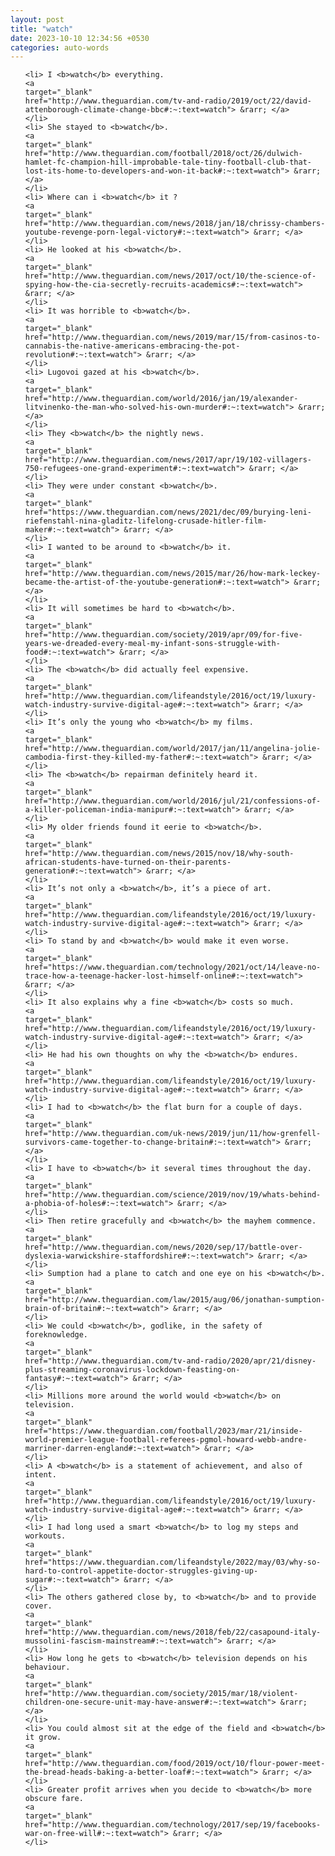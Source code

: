 ```yaml
---
layout: post
title: "watch"
date: 2023-10-10 12:34:56 +0530
categories: auto-words
---
```

<ol>

    <li> I <b>watch</b> everything.
    <a 
    target="_blank" 
    href="http://www.theguardian.com/tv-and-radio/2019/oct/22/david-attenborough-climate-change-bbc#:~:text=watch"> &rarr; </a>
    </li>
    <li> She stayed to <b>watch</b>.
    <a 
    target="_blank" 
    href="http://www.theguardian.com/football/2018/oct/26/dulwich-hamlet-fc-champion-hill-improbable-tale-tiny-football-club-that-lost-its-home-to-developers-and-won-it-back#:~:text=watch"> &rarr; </a>
    </li>
    <li> Where can i <b>watch</b> it ?
    <a 
    target="_blank" 
    href="http://www.theguardian.com/news/2018/jan/18/chrissy-chambers-youtube-revenge-porn-legal-victory#:~:text=watch"> &rarr; </a>
    </li>
    <li> He looked at his <b>watch</b>.
    <a 
    target="_blank" 
    href="http://www.theguardian.com/news/2017/oct/10/the-science-of-spying-how-the-cia-secretly-recruits-academics#:~:text=watch"> &rarr; </a>
    </li>
    <li> It was horrible to <b>watch</b>.
    <a 
    target="_blank" 
    href="http://www.theguardian.com/news/2019/mar/15/from-casinos-to-cannabis-the-native-americans-embracing-the-pot-revolution#:~:text=watch"> &rarr; </a>
    </li>
    <li> Lugovoi gazed at his <b>watch</b>.
    <a 
    target="_blank" 
    href="http://www.theguardian.com/world/2016/jan/19/alexander-litvinenko-the-man-who-solved-his-own-murder#:~:text=watch"> &rarr; </a>
    </li>
    <li> They <b>watch</b> the nightly news.
    <a 
    target="_blank" 
    href="http://www.theguardian.com/news/2017/apr/19/102-villagers-750-refugees-one-grand-experiment#:~:text=watch"> &rarr; </a>
    </li>
    <li> They were under constant <b>watch</b>.
    <a 
    target="_blank" 
    href="https://www.theguardian.com/news/2021/dec/09/burying-leni-riefenstahl-nina-gladitz-lifelong-crusade-hitler-film-maker#:~:text=watch"> &rarr; </a>
    </li>
    <li> I wanted to be around to <b>watch</b> it.
    <a 
    target="_blank" 
    href="http://www.theguardian.com/news/2015/mar/26/how-mark-leckey-became-the-artist-of-the-youtube-generation#:~:text=watch"> &rarr; </a>
    </li>
    <li> It will sometimes be hard to <b>watch</b>.
    <a 
    target="_blank" 
    href="http://www.theguardian.com/society/2019/apr/09/for-five-years-we-dreaded-every-meal-my-infant-sons-struggle-with-food#:~:text=watch"> &rarr; </a>
    </li>
    <li> The <b>watch</b> did actually feel expensive.
    <a 
    target="_blank" 
    href="http://www.theguardian.com/lifeandstyle/2016/oct/19/luxury-watch-industry-survive-digital-age#:~:text=watch"> &rarr; </a>
    </li>
    <li> It’s only the young who <b>watch</b> my films.
    <a 
    target="_blank" 
    href="http://www.theguardian.com/world/2017/jan/11/angelina-jolie-cambodia-first-they-killed-my-father#:~:text=watch"> &rarr; </a>
    </li>
    <li> The <b>watch</b> repairman definitely heard it.
    <a 
    target="_blank" 
    href="http://www.theguardian.com/world/2016/jul/21/confessions-of-a-killer-policeman-india-manipur#:~:text=watch"> &rarr; </a>
    </li>
    <li> My older friends found it eerie to <b>watch</b>.
    <a 
    target="_blank" 
    href="http://www.theguardian.com/news/2015/nov/18/why-south-african-students-have-turned-on-their-parents-generation#:~:text=watch"> &rarr; </a>
    </li>
    <li> It’s not only a <b>watch</b>, it’s a piece of art.
    <a 
    target="_blank" 
    href="http://www.theguardian.com/lifeandstyle/2016/oct/19/luxury-watch-industry-survive-digital-age#:~:text=watch"> &rarr; </a>
    </li>
    <li> To stand by and <b>watch</b> would make it even worse.
    <a 
    target="_blank" 
    href="https://www.theguardian.com/technology/2021/oct/14/leave-no-trace-how-a-teenage-hacker-lost-himself-online#:~:text=watch"> &rarr; </a>
    </li>
    <li> It also explains why a fine <b>watch</b> costs so much.
    <a 
    target="_blank" 
    href="http://www.theguardian.com/lifeandstyle/2016/oct/19/luxury-watch-industry-survive-digital-age#:~:text=watch"> &rarr; </a>
    </li>
    <li> He had his own thoughts on why the <b>watch</b> endures.
    <a 
    target="_blank" 
    href="http://www.theguardian.com/lifeandstyle/2016/oct/19/luxury-watch-industry-survive-digital-age#:~:text=watch"> &rarr; </a>
    </li>
    <li> I had to <b>watch</b> the flat burn for a couple of days.
    <a 
    target="_blank" 
    href="http://www.theguardian.com/uk-news/2019/jun/11/how-grenfell-survivors-came-together-to-change-britain#:~:text=watch"> &rarr; </a>
    </li>
    <li> I have to <b>watch</b> it several times throughout the day.
    <a 
    target="_blank" 
    href="http://www.theguardian.com/science/2019/nov/19/whats-behind-a-phobia-of-holes#:~:text=watch"> &rarr; </a>
    </li>
    <li> Then retire gracefully and <b>watch</b> the mayhem commence.
    <a 
    target="_blank" 
    href="http://www.theguardian.com/news/2020/sep/17/battle-over-dyslexia-warwickshire-staffordshire#:~:text=watch"> &rarr; </a>
    </li>
    <li> Sumption had a plane to catch and one eye on his <b>watch</b>.
    <a 
    target="_blank" 
    href="http://www.theguardian.com/law/2015/aug/06/jonathan-sumption-brain-of-britain#:~:text=watch"> &rarr; </a>
    </li>
    <li> We could <b>watch</b>, godlike, in the safety of foreknowledge.
    <a 
    target="_blank" 
    href="http://www.theguardian.com/tv-and-radio/2020/apr/21/disney-plus-streaming-coronavirus-lockdown-feasting-on-fantasy#:~:text=watch"> &rarr; </a>
    </li>
    <li> Millions more around the world would <b>watch</b> on television.
    <a 
    target="_blank" 
    href="https://www.theguardian.com/football/2023/mar/21/inside-world-premier-league-football-referees-pgmol-howard-webb-andre-marriner-darren-england#:~:text=watch"> &rarr; </a>
    </li>
    <li> A <b>watch</b> is a statement of achievement, and also of intent.
    <a 
    target="_blank" 
    href="http://www.theguardian.com/lifeandstyle/2016/oct/19/luxury-watch-industry-survive-digital-age#:~:text=watch"> &rarr; </a>
    </li>
    <li> I had long used a smart <b>watch</b> to log my steps and workouts.
    <a 
    target="_blank" 
    href="https://www.theguardian.com/lifeandstyle/2022/may/03/why-so-hard-to-control-appetite-doctor-struggles-giving-up-sugar#:~:text=watch"> &rarr; </a>
    </li>
    <li> The others gathered close by, to <b>watch</b> and to provide cover.
    <a 
    target="_blank" 
    href="http://www.theguardian.com/news/2018/feb/22/casapound-italy-mussolini-fascism-mainstream#:~:text=watch"> &rarr; </a>
    </li>
    <li> How long he gets to <b>watch</b> television depends on his behaviour.
    <a 
    target="_blank" 
    href="http://www.theguardian.com/society/2015/mar/18/violent-children-one-secure-unit-may-have-answer#:~:text=watch"> &rarr; </a>
    </li>
    <li> You could almost sit at the edge of the field and <b>watch</b> it grow.
    <a 
    target="_blank" 
    href="http://www.theguardian.com/food/2019/oct/10/flour-power-meet-the-bread-heads-baking-a-better-loaf#:~:text=watch"> &rarr; </a>
    </li>
    <li> Greater profit arrives when you decide to <b>watch</b> more obscure fare.
    <a 
    target="_blank" 
    href="http://www.theguardian.com/technology/2017/sep/19/facebooks-war-on-free-will#:~:text=watch"> &rarr; </a>
    </li>